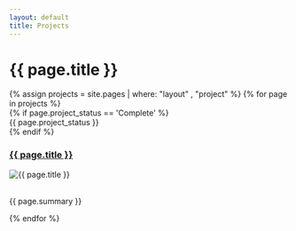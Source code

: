 ```yaml
---
layout: default
title: Projects
---
```

<!-- Content Header (Page header) -->
<div class="content-header">
  <div class="container-fluid">
    <div class="row mb-2">
      <div class="col-12">
        <h1 class="m-0 text-dark">{{ page.title }}</h1>
      </div><!-- /.col -->
    </div><!-- /.row -->
  </div><!-- /.container-fluid -->
</div>
<!-- /.content-header -->
<div class="content">
    <div class="container-fluid">
        <div class="row">
        {% assign projects = site.pages | where: "layout" , "project" %}
        {% for page in projects %}
            <div class="col-6">
                <div class="card">
                    {% if page.project_status == 'Complete' %}
                    <div class="ribbon-wrapper ribbon-lg">
                      <div class="ribbon bg-success text-lg">
                        {{ page.project_status }}
                      </div>
                    </div>
                    {% endif %}
                    <div class="card-header">
                        <h3 class="card-title"><a href="{{ page.url }}">{{ page.title }}</a></h3>
                    </div>
                    <div class="card-body">
                        <img src="{{ page.featured_image | relative_url }}" class="product-image" alt="{{ page.title }}">
                        <br/><br/>
                        <p>{{ page.summary }}</p>                    
                    </div>
                </div>
            </div>
        {% endfor %}
        </div>
    </div>
</div>